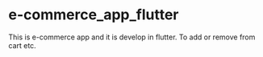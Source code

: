 # e-commerce_app_flutter
This is e-commerce app and it is develop in flutter. To add or remove from cart etc.
